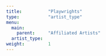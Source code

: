 ```yaml
---
title:          "Playwrights"
type:           "artist_type"
menu:
  main:
    parent:     "Affiliated Artists"
  artist_type:
weight:         1
---
```

